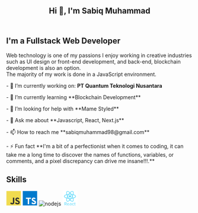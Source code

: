 <article>
  <header>
    <h1>Hi 👋, I'm Sabiq Muhammad</h1>
  </header>
  <section>
    <h2>I'm a Fullstack Web Developer</h2>
    <p>
      Web technology is one of my passions I enjoy working in creative industries such as
      UI design or front-end development, and back-end, blockchain development is also an option. 
      <br />
      The majority of my work is done in a JavaScript environment. 
    </p>
    <p> - 🔭 I’m currently working on: <b>PT Quantum Teknologi Nusantara</b></p>
    <p> - 🌱 I’m currently learning **Blockchain Development**</p>
    <p> - 🤝 I’m looking for help with **Mame Styled**</p>
    <p> - 💬 Ask me about **Javascript, React, Next.js**</p>
    <p> - 📫 How to reach me **sabiqmuhammad98@gmail.com**</p>
    <p> - ⚡ Fun fact **I'm a bit of a perfectionist when it comes to coding, it can take me a long time to discover the names of functions, variables, or comments, and a pixel discrepancy can drive me insane!!!.**</p>
  </section>
  <section>
    <h2>Skills</h2>
    <p>
      <img 
        alt="javascript" 
        src="https://raw.githubusercontent.com/devicons/devicon/master/icons/javascript/javascript-original.svg" 
        width="40" 
        height="40"
      />
      <img 
        alt="typescript" 
        src="https://raw.githubusercontent.com/devicons/devicon/master/icons/typescript/typescript-original.svg" 
        width="40" 
        height="40"
      />
      <img 
        alt="nodejs" 
        src="https://icon-library.com/images/node-js-icon/node-js-icon-8.jpg" 
        width="40" 
        height="40"
      />
      <img 
        alt="react" 
        src="https://raw.githubusercontent.com/devicons/devicon/master/icons/react/react-original-wordmark.svg" 
        width="40" 
        height="40"
      />
    </p>
  </section>
</article>



 <!-- <img src="https://raw.githubusercontent.com/devicons/devicon/master/icons/javascript/javascript-original.svg" alt="javascript" width="40" height="40"/> -->
<!--
**sabiq7392/sabiq7392** is a ✨ _special_ ✨ repository because its `README.md` (this file) appears on your GitHub profile.

Here are some ideas to get you started:

- 🔭 I’m currently working on ...
- 🌱 I’m currently learning ...
- 👯 I’m looking to collaborate on ...
- 🤔 I’m looking for help with ...
- 💬 Ask me about ...
- 📫 How to reach me: ...
- 😄 Pronouns: ...
- ⚡ Fun fact: ...
-->
